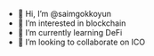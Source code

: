 - 👋 Hi, I’m @saimgokkoyun
- 👀 I’m interested in blockchain
- 🌱 I’m currently learning DeFi
- 💞️ I’m looking to collaborate on ICO

<!---
saimgokkoyun/saimgokkoyun is a ✨ special ✨ repository because its `README.md` (this file) appears on your GitHub profile.
You can click the Preview link to take a look at your changes.
--->
